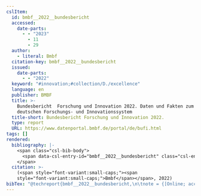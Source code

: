 ```yaml
---
cslItem:
  id: bmbf__2022__bundesbericht
  accessed:
    date-parts:
      - - "2023"
        - 11
        - 29
  author:
    - literal: Bmbf
  citation-key: bmbf__2022__bundesbericht
  issued:
    date-parts:
      - - "2022"
  keyword: "#innovation;#collection/D./excellence"
  language: en
  publisher: BMBF
  title: >-
    Bundesbericht ­ Forschung und ­Innovation 2022. Daten und Fakten zum
    deutschen Forschungs- und Innovationssystem
  title-short: Bundesbericht ­Forschung und ­Innovation 2022.
  type: report
  URL: https://www.datenportal.bmbf.de/portal/de/bufi.html
tags: []
rendered:
  bibliography: |-
    <span class="csl-bib-body">
      <span data-csl-entry-id="bmbf__2022__bundesbericht" class="csl-entry"><span class='author-bib'>Bmbf</span>. <span class='date-bib'>(2022)</span>. <span class='title'><i><b><span style="font-style:normal;">Bundesbericht ­ Forschung und ­Innovation 2022. Daten und Fakten zum deutschen Forschungs- und Innovationssystem</span></b></i></span>. BMBF. <span class='URL'><a href='https://www.datenportal.bmbf.de/portal/de/bufi.html'>LINK</a></span></span>
    </span>
  citation: >-
    (<span style="font-variant:small-caps;"><span
    style="font-variant:small-caps;">Bmbf</span></span>, 2022)
bibTex: "@techreport{bmbf__2022__bundesbericht,\n\tnote = {[Online; accessed 2023-11-29]},\n\tauthor = {{Bmbf}},\n\tyear = {2022},\n\tinstitution = {BMBF},\n\ttitle = {Bundesbericht  {Forschung} und {Innovation} 2022. {Daten} und {Fakten} zum deutschen {Forschungs}- und {Innovationssystem}},\n}\n\n"
---
```

